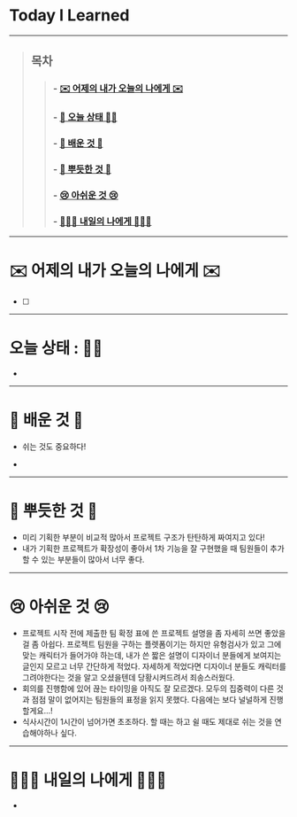 

# Today I Learned

---

> ## 목차
>
> > ###  - [✉️ 어제의 내가 오늘의 나에게 ✉️](#%EF%B8%8F-%EC%96%B4%EC%A0%9C%EC%9D%98-%EB%82%B4%EA%B0%80-%EC%98%A4%EB%8A%98%EC%9D%98-%EB%82%98%EC%97%90%EA%B2%8C-%EF%B8%8F)
> >
> > ###  - [👵 오늘 상태 👵🏻](#%EC%98%A4%EB%8A%98-%EC%83%81%ED%83%9C--)
> >
> > ###  - [🧐 배운 것 🧐](#-%EB%B0%B0%EC%9A%B4-%EA%B2%83-)
> >
> > ###  - [🥰 뿌듯한 것 🥰](#-%EB%BF%8C%EB%93%AF%ED%95%9C-%EA%B2%83-)
> >
> > ###  - [😢 아쉬운 것 😢](#-%EC%95%84%EC%89%AC%EC%9A%B4-%EA%B2%83-)
> >
> > ###  - [🙋🏻‍♀️ 내일의 나에게 🙋🏻‍♀️](#%EF%B8%8F-%EB%82%B4%EC%9D%BC%EC%9D%98-%EB%82%98%EC%97%90%EA%B2%8C-%EF%B8%8F)

---

# ✉️ 어제의 내가 오늘의 나에게 ✉️

- [ ] 

---

# 오늘 상태 : 👵🏻

- 

---

# 🧐 배운 것 🧐

- 쉬는 것도 중요하다!


- 


---

# 🥰 뿌듯한 것 🥰

- 미리 기획한 부분이 비교적 많아서 프로젝트 구조가 탄탄하게 짜여지고 있다! 
- 내가 기획한 프로젝트가 확장성이 좋아서 1차 기능을 잘 구현했을 때 팀원들이 추가할 수 있는 부분들이 많아서 너무 좋다.

---

# 😢 아쉬운 것 😢

- 프로젝트 시작 전에 제출한 팀 확정 표에 쓴 프로젝트 설명을 좀 자세히 쓰면 좋았을 걸 좀 아쉽다. 
  프로젝트 팀원을 구하는 플렛폼이기는 하지만 유형검사가 있고 그에 맞는 캐릭터가 들어가야 하는데,
  내가 쓴 짧은 설명이 디자이너 분들에게 보여지는 글인지 모르고 너무 간단하게 적었다. 
  자세하게 적었다면 디자이너 분들도 캐릭터를 그려야한다는 것을 알고 오셨을텐데 당황시켜드려서 죄송스러웠다.
- 회의를 진행함에 있어 끊는 타이밍을 아직도 잘 모르겠다. 모두의 집중력이 다른 것과 점점 말이 없어지는 팀원들의 표정을 읽지 못했다. 다음에는 보다 널널하게 진행할게요...!
- 식사시간이 1시간이 넘어가면 초조하다. 할 때는 하고 쉴 때도 제대로 쉬는 것을 연습해야하나 싶다.

---

# 🙋🏻‍♀️ 내일의 나에게 🙋🏻‍♀️

- 

